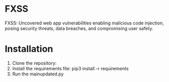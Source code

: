 # FXSS
FXSS: Uncovered web app vulnerabilities enabling malicious code injection, posing security threats, data breaches, and compromising user safety.

# Installation
1. Clone the repository: 
2. Install the requirements file: pip3 install -r requirements
3. Run the mainupdated.py
